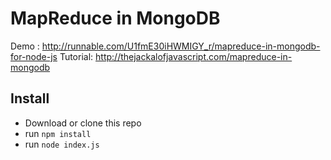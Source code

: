 MapReduce in MongoDB
=================

Demo : http://runnable.com/U1fmE30iHWMIGY_r/mapreduce-in-mongodb-for-node-js
Tutorial: http://thejackalofjavascript.com/mapreduce-in-mongodb

Install
-------

* Download or clone this repo
* run ```npm install```
* run ```node index.js```
